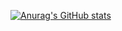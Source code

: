 [![Anurag's GitHub stats](https://github-readme-stats.vercel.app/api?username=gabrielDeio)](https://github.com/anuraghazra/github-readme-stats)
